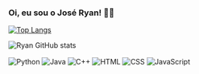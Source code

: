 ### Oi, eu sou o José Ryan! 👨‍💻

[![Top Langs](https://github-readme-stats.vercel.app/api/top-langs/?username=JoseRyan2103&hide_progress=true&theme=tokyonight)](https://github.com/JoseRyan2103/github-readme-stats)

![Ryan GitHub stats](https://github-readme-stats.vercel.app/api?username=JoseRyan2103&show_icons=true&theme=tokyonight)

<div style="display: inline_block">
  <img align="center" alt="Python" src="https://img.shields.io/badge/Python-14354C?style=for-the-badge&logo=python&logoColor=white" />
  <img align="center" alt="Java" src="https://img.shields.io/badge/Java-14354C?style=for-the-badge&logo=openjdk&logoColor=white" />
   <img align="center" alt="C++" src="https://img.shields.io/badge/C%2B%2B-14354C?style=for-the-badge&logo=c%2B%2B&logoColor=white" />
  <img align="center" alt="HTML" src="https://img.shields.io/badge/HTML5-14354C?style=for-the-badge&logo=html5&logoColor=white" />
   <img align="center" alt="CSS" src="https://img.shields.io/badge/CSS3-14354C?style=for-the-badge&logo=css3&logoColor=white" />
  <img align="center" alt="JavaScript" src="https://img.shields.io/badge/JavaScript-14354C?style=for-the-badge&logo=javascript&logoColor=white" />
  </div> 
